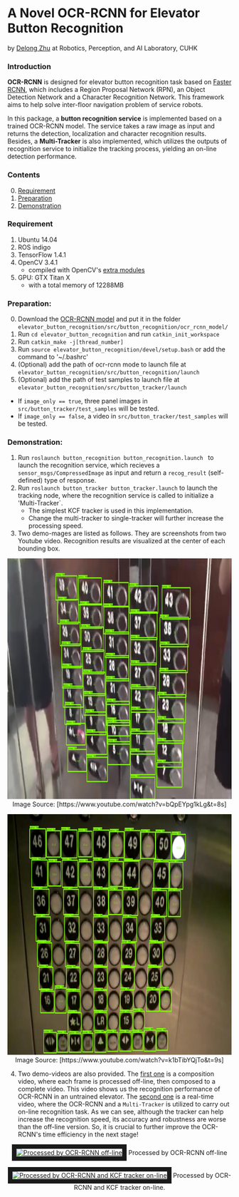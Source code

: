 # A Novel OCR-RCNN for Elevator Button Recognition

by [Delong Zhu](http://www.ee.cuhk.edu.hk/~dlzhu/) at Robotics, Perception, and AI Laboratory, CUHK

### Introduction

**OCR-RCNN** is designed for elevator button recognition task based on [Faster RCNN](http://arxiv.org/abs/1506.01497), which includes a Region Proposal Network (RPN), an Object Detection Network and a Character Recognition Network. This framework aims to help solve inter-floor navigation problem of service robots.

In this package, a **button recognition service** is implemented based on a trained OCR-RCNN model. The service takes a raw image as input and returns the detection, localization and character recognition results. Besides, a **Multi-Tracker** is also implemented, which utilizes the outputs of recognition service to initialize the tracking process, yielding an on-line detection performance.    

### Contents
0. [Requirement](#requirement)
0. [Preparation](#Preparation)
0. [Demonstration](#Demonstration)

### Requirement

1. Ubuntu 14.04
2. ROS indigo
2. TensorFlow 1.4.1
0.	OpenCV 3.4.1
     - compiled with OpenCV's [extra modules](https://github.com/opencv/opencv_contrib)
2.	GPU: GTX Titan X
	- with a total memory of 12288MB

### Preparation:
0.	Download the [OCR-RCNN model](https://drive.google.com/file/d/1SM3p5NW6k2R04Bn72T1veE8hJSNnbvzf/view?usp=sharing) and put it in the folder `elevator_button_recognition/src/button_recognition/ocr_rcnn_model/`
0.	Run `cd elevator_button_recognition` and run `catkin_init_workspace`
0.	Run `catkin_make -j[thread_number]`
1.	Run `source elevator_button_recognition/devel/setup.bash` or add the command to '~/.bashrc'
2.	(Optional) add the path of ocr-rcnn mode to launch file at `elevator_button_recognition/src/button_recognition/launch`
3.	(Optional) add the path of test samples to launch file at `elevator_button_recognition/src/button_tracker/launch`
   - If `image_only == true`, three panel images in `src/button_tracker/test_samples` will be tested.
   - If `image_only == false`, a video in `src/button_tracker/test_samples` will be tested.

### Demonstration:
1.	Run `roslaunch button_recognition button_recognition.launch ` to launch the recognition service, which recieves a `sensor_msgs/CompressedImage` as input and return a `recog_result` (self-defined) type of response.
2.	Run `roslaunch button_tracker button_tracker.launch` to launch the tracking node, where the recognition service is called to initialize a 'Multi-Tracker`.
    - The simplest KCF tracker is used in this implementation.
    - Change the multi-tracker to single-tracker will further increase the processing speed.
3. Two demo-mages are listed as follows. They are screenshots from two Youtube video. Recognition results are visualized at the center of each bounding box.

  <p align="center">
    <img src="demos/sample-1.jpg" width=960 height=540>
    Image Source: [https://www.youtube.com/watch?v=bQpEYpg1kLg&t=8s]
  </p>
  <p align="center">
    <img src="demos/sample-2.jpg" width=960 height=540>
    Image Source: [https://www.youtube.com/watch?v=k1bTibYQjTo&t=9s]
  </p>

4. Two demo-videos are also provided. The [first one](https://www.youtube.com/watch?v=2iRoNHpzLl0) is a composition video, where each frame is processed off-line, then composed to a complete video. This video shows us the recognition performance of OCR-RCNN in an untrained elevator. The [second one](https://www.youtube.com/watch?v=fR4KnNOLeNs) is a real-time video, where the OCR-RCNN and a `Multi-Tracker` is utilized to carry out on-line recognition task. As we can see, although the tracker can help increase the recognition speed, its accuracy and robustness are worse than the off-line version. So, it is crucial to further improve the OCR-RCNN's time efficiency in the next stage!

  <p align="center">
  <a href="https://www.youtube.com/watch?v=2iRoNHpzLl0" target="Processed by OCR-RCNN off-line"><img src="https://img.youtube.com/vi/2iRoNHpzLl0/0.jpg"
  alt="Processed by OCR-RCNN off-line" width="960" height="540" border="10" /></a>
  Processed by OCR-RCNN off-line
  </p>
  <p align="center">
  <a href="https://www.youtube.com/watch?v=fR4KnNOLeNs" target="Processed by OCR-RCNN and KCF tracker on-line"><img src="https://img.youtube.com/vi/fR4KnNOLeNs/0.jpg"
  alt="Processed by OCR-RCNN and KCF tracker on-line" width="960" height="540" border="10" /></a>
  Processed by OCR-RCNN and KCF tracker on-line.
  </p>

